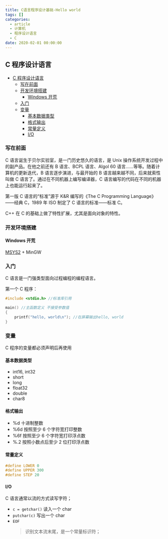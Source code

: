 ```yaml
---
title: C语言程序设计基础-Hello world
tags: []
categories:
  - article
  - 计算机
  - 程序设计语言
  - C
date: 2020-02-01 00:00:00
---
```


## C 程序设计语言

- [C 程序设计语言](#c-程序设计语言)
  - [写在前面](#写在前面)
  - [开发环境搭建](#开发环境搭建)
    - [Windows 开荒](#windows-开荒)
  - [入门](#入门)
  - [变量](#变量)
    - [基本数据类型](#基本数据类型)
    - [格式输出](#格式输出)
    - [常量定义](#常量定义)
    - [I/O](#io)

### 写在前面

C 语言诞生于贝尔实验室，是一门历史悠久的语言，是 Unix 操作系统开发过程中的副产品。在他之前还有 B 语言、BCPL 语言、Algol 60 语言……等等。随着计算机的更新迭代，B 语言逐步演进，与最开始的 B 语言越来越不同，后来就索性叫做 C 语言了。通过在不同机器上编写编译器，C 语言编写的代码在不同的机器上也能运行起来了。

第一版 C 语言的“标准”源于 K&R 编写的《The C Programming Language》——经典 C，1989 年 ISO 制定了 C 语言的标准——标准 C。

C++ 在 C 的基础上做了特性扩展，尤其是面向对象的特性。

### 开发环境搭建

#### Windows 开荒

[MSYS2](https://www.msys2.org) + MinGW

### 入门

C 语言是一门强类型面向过程编程的编程语言。

第一个 C 程序：

```C
#include <stdio.h> //标准库引用

main() //主函数定义 不接受参数值
{
	printf("hello, world\n"); //在屏幕输出hello, world
}
```

### 变量

C 程序的变量都必须声明后再使用

#### 基本数据类型

- int16, int32
- short
- long
- float32
- double
- char8

#### 格式输出

- %d 十进制整数
- %6d 按照至少 6 个字符宽打印整数
- %6f 按照至少 6 个字符宽打印浮点数
- %.2 按照小数点后至少 2 位打印浮点数

#### 常量定义

```C
#define LOWER 0
#define UPPER 300
#define STEP 20
```

#### I/O

C 语言通常以流的方式读写字符；

- `c = getchar()` 读入一个 char
- `putchar(c)` 写出一个 char
- `EOF`
  > 识别文本流末尾，是一个常量标识符；
